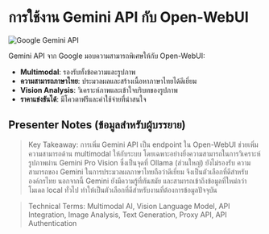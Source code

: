 # การใช้งาน Gemini API กับ Open-WebUI

![Google Gemini API](https://www.google.com/search?q=Google+Gemini+API+multimodal+capabilities&tbm=isch)

Gemini API จาก Google มอบความสามารถพิเศษให้กับ Open-WebUI:

- **Multimodal**: รองรับทั้งข้อความและรูปภาพ
- **ความสามารถภาษาไทย**: ประมวลผลและสร้างเนื้อหาภาษาไทยได้ดีเยี่ยม
- **Vision Analysis**: วิเคราะห์ภาพและเข้าใจบริบทของรูปภาพ
- **ราคาแข่งขันได้**: มีโควตาฟรีและค่าใช้จ่ายที่น่าสนใจ

## Presenter Notes (ข้อมูลสำหรับผู้บรรยาย)

> Key Takeaway: การเพิ่ม Gemini API เป็น endpoint ใน Open-WebUI ช่วยเพิ่มความสามารถด้าน multimodal ให้กับระบบ โดยเฉพาะอย่างยิ่งความสามารถในการวิเคราะห์รูปภาพผ่าน Gemini Pro Vision ซึ่งเป็นจุดที่ Ollama (ส่วนใหญ่) ยังไม่รองรับ ความสามารถของ Gemini ในการประมวลผลภาษาไทยถือว่าดีเยี่ยม จึงเป็นตัวเลือกที่ดีสำหรับองค์กรไทย นอกจากนี้ Gemini ยังมีความรู้ที่ทันสมัย และสามารถเข้าถึงข้อมูลที่ใหม่กว่าโมเดล local ทั่วไป ทำให้เป็นตัวเลือกที่ดีสำหรับงานที่ต้องการข้อมูลปัจจุบัน

> Technical Terms: Multimodal AI, Vision Language Model, API Integration, Image Analysis, Text Generation, Proxy API, API Authentication
